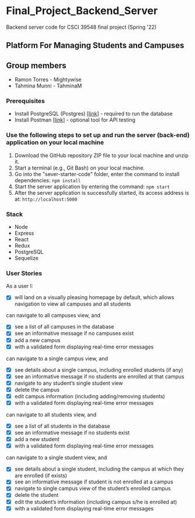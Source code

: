 # Final_Project_Backend_Server
Backend server code for CSCI 39548 final project (Spring '22)
## Platform For Managing Students and Campuses

## Group members
- Ramon Torres - Mightywise <br/>
- Tahmina Munni - TahminaM

### Prerequisites
- Install PostgreSQL (Postgres) [[link](https://www.postgresql.org/download/)] - required to run the database
- Install Postman [[link](https://www.postman.com/downloads/)] - optional tool for API testing 

### Use the following steps to set up and run the server (back-end) application on your local machine
1.	Download the GitHub repository ZIP file to your local machine and unzip it.
2.  Start a terminal (e.g., Git Bash) on your local machine.
3.	Go into the "sever-starter-code" folder, enter the command to install dependencies: `npm install` 
4.	Start the server application by entering the command: `npm start` 
5.	After the server application is successfully started, its access address is at: `http://localhost:5000`

### Stack
- Node
- Express
- React
- Redux
- PostgreSQL
- Sequelize

### User Stories

As a user I:
- [x] will land on a visually pleasing homepage by default, which allows navigation to view all campuses and all students

can navigate to all campuses view, and
- [x] see a list of all campuses in the database
- [x] see an informative message if no campuses exist
- [x] add a new campus
- [x] with a validated form displaying real-time error messages

can navigate to a single campus view, and
- [x] see details about a single campus, including enrolled students (if any)
- [x] see an informative message if no students are enrolled at that campus
- [x] navigate to any student’s single student view 
- [x] delete the campus 
- [x] edit campus information (including adding/removing students)
- [x] with a validated form displaying real-time error messages

can navigate to all students view, and
- [x] see a list of all students in the database
- [x] see an informative message if no students exist
- [x] add a new student
- [x] with a validated form displaying real-time error messages

can navigate to a single student view, and
- [x] see details about a single student, including the campus at which they are enrolled (if exists)
- [x] see an informative message if student is not enrolled at a campus
- [x] navigate to single campus view of the student’s enrolled campus
- [x] delete the student
- [x] edit the student’s information (including campus s/he is enrolled at)
- [x] with a validated form displaying real-time error messages
